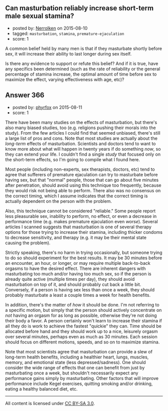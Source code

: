 ## Can masturbation reliably increase short-term male sexual stamina?

- posted by: [Nerrolken](https://stackexchange.com/users/1518241/nerrolken) on 2015-08-10
- tagged: `masturbation`, `stamina`, `premature-ejaculation`
- score: 1

A common belief held by many men is that if they masturbate shortly before sex, it will increase their ability to last longer during sex itself.  

Is there any evidence to support or refute this belief?  And if it is true, have any specifics been determined (such as the rate of reliability or the general percentage of stamina increase, the optimal amount of time before sex to maximize the effect, varying effectiveness with age, etc)?


## Answer 366

- posted by: [phyrfox](https://stackexchange.com/users/2445234/phyrfox) on 2015-08-11
- score: 1

There have been many studies on the effects of masturbation, but there's also many biased studies, too (e.g. religions pushing their morals into the study). From the few articles I could find that seemed unbiased, there's still a large list of pros and cons. Note that most studies are actually about the *long-term* effects of masturbation. Scientists and doctors tend to want to know more about what will happen in twenty years if do something *now*, so they can extend your life. I couldn't find a single *study* that focused only on the short-term effects, so I'm going to compile what I found here.

Most people (including non-experts, sex therapists, doctors, etc) tend to agree that sufferers of premature ejaculation can try to masturbate before having sex, but that "normal" people, those that can go about five minutes after penetration, should avoid using this technique too frequently, because they would risk not being able to perform. There also was no consensus on the correct timing, which I assume indicates that the correct timing is actually dependent on the person with the problem.

Also, this technique cannot be considered "reliable." Some people report less pleasurable sex, inability to perform, no effect, or even a decrease in performance time (e.g. makes premature ejaculation even *worse*). Several articles I scanned suggests that masturbation is one of several therapy options for those trying to increase their stamina, including thicker condoms to decrease sensitivity, and therapy (e.g. it may be their mental state causing the problem).

Strictly speaking, there's no harm in trying occasionally, but someone trying to do so should experiment for the best results. It may be 30 minutes before an encounter, an hour, or longer, or may require multiple back-to-back orgasms to have the desired effect. There are inherent dangers with masturbating too much and/or having too much sex, so if the person is already quite active (multiple times per day), they should avoid masturbation on top of it, and should probably cut back a little bit. Conversely, if a person is having sex less than once a week, they should probably masturbate a least a couple times a week for health benefits.

In addition, there's the matter of *how* it should be done. I'm not referring to a specific motion, but simply that the person should actively concentrate on *not* having an orgasm for as long as possible, otherwise they're not doing their body a favor. A person certainly won't learn to increase their stamina if all they do is work to achieve the fastest "quickie" they can. Time should be allocated before hand and they should work up to a nice, leisurely orgasm over several minutes, perhaps even as much as 30 minutes. Each session should focus on different motions, speeds, and so on to maximize stamina.

Note that most scientists agree that masturbation can provide a slew of long-term health benefits, including a healthier heart, lungs, muscles, memory, and emotional state (less depressed/sadness). One should consider the wide range of effects that one can benefit from just by masturbating once a week, but shouldn't necessarily expect any performance gains simply by masturbating. Other factors that will improve performance include Kegel exercises, quitting smoking and/or drinking, eating a healthy balanced diet, etc.



---

All content is licensed under [CC BY-SA 3.0](https://creativecommons.org/licenses/by-sa/3.0/).

